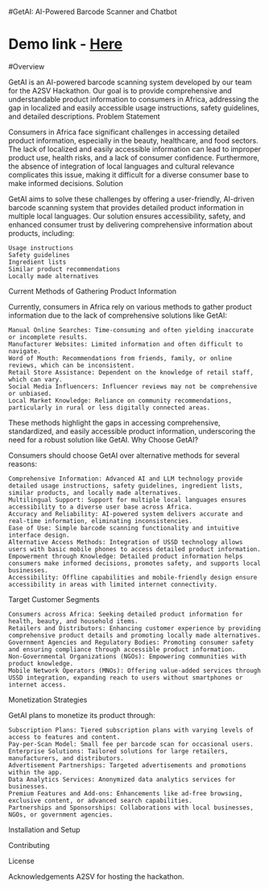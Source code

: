 #GetAI: AI-Powered Barcode Scanner and Chatbot

# Demo link - [Here](https://getaidemo.streamlit.app/)
#Overview

GetAI is an AI-powered barcode scanning system developed by our team for the A2SV Hackathon. Our goal is to provide comprehensive and understandable product information to consumers in Africa, addressing the gap in localized and easily accessible usage instructions, safety guidelines, and detailed descriptions.
Problem Statement

Consumers in Africa face significant challenges in accessing detailed product information, especially in the beauty, healthcare, and food sectors. The lack of localized and easily accessible information can lead to improper product use, health risks, and a lack of consumer confidence. Furthermore, the absence of integration of local languages and cultural relevance complicates this issue, making it difficult for a diverse consumer base to make informed decisions.
Solution

GetAI aims to solve these challenges by offering a user-friendly, AI-driven barcode scanning system that provides detailed product information in multiple local languages. Our solution ensures accessibility, safety, and enhanced consumer trust by delivering comprehensive information about products, including:

    Usage instructions
    Safety guidelines
    Ingredient lists
    Similar product recommendations
    Locally made alternatives

Current Methods of Gathering Product Information

Currently, consumers in Africa rely on various methods to gather product information due to the lack of comprehensive solutions like GetAI:

    Manual Online Searches: Time-consuming and often yielding inaccurate or incomplete results.
    Manufacturer Websites: Limited information and often difficult to navigate.
    Word of Mouth: Recommendations from friends, family, or online reviews, which can be inconsistent.
    Retail Store Assistance: Dependent on the knowledge of retail staff, which can vary.
    Social Media Influencers: Influencer reviews may not be comprehensive or unbiased.
    Local Market Knowledge: Reliance on community recommendations, particularly in rural or less digitally connected areas.

These methods highlight the gaps in accessing comprehensive, standardized, and easily accessible product information, underscoring the need for a robust solution like GetAI.
Why Choose GetAI?

Consumers should choose GetAI over alternative methods for several reasons:

    Comprehensive Information: Advanced AI and LLM technology provide detailed usage instructions, safety guidelines, ingredient lists, similar products, and locally made alternatives.
    Multilingual Support: Support for multiple local languages ensures accessibility to a diverse user base across Africa.
    Accuracy and Reliability: AI-powered system delivers accurate and real-time information, eliminating inconsistencies.
    Ease of Use: Simple barcode scanning functionality and intuitive interface design.
    Alternative Access Methods: Integration of USSD technology allows users with basic mobile phones to access detailed product information.
    Empowerment through Knowledge: Detailed product information helps consumers make informed decisions, promotes safety, and supports local businesses.
    Accessibility: Offline capabilities and mobile-friendly design ensure accessibility in areas with limited internet connectivity.

Target Customer Segments

    Consumers across Africa: Seeking detailed product information for health, beauty, and household items.
    Retailers and Distributors: Enhancing customer experience by providing comprehensive product details and promoting locally made alternatives.
    Government Agencies and Regulatory Bodies: Promoting consumer safety and ensuring compliance through accessible product information.
    Non-Governmental Organizations (NGOs): Empowering communities with product knowledge.
    Mobile Network Operators (MNOs): Offering value-added services through USSD integration, expanding reach to users without smartphones or internet access.

Monetization Strategies

GetAI plans to monetize its product through:

    Subscription Plans: Tiered subscription plans with varying levels of access to features and content.
    Pay-per-Scan Model: Small fee per barcode scan for occasional users.
    Enterprise Solutions: Tailored solutions for large retailers, manufacturers, and distributors.
    Advertisement Partnerships: Targeted advertisements and promotions within the app.
    Data Analytics Services: Anonymized data analytics services for businesses.
    Premium Features and Add-ons: Enhancements like ad-free browsing, exclusive content, or advanced search capabilities.
    Partnerships and Sponsorships: Collaborations with local businesses, NGOs, or government agencies.

Installation and Setup

Contributing


License

Acknowledgements
A2SV for hosting the hackathon.
